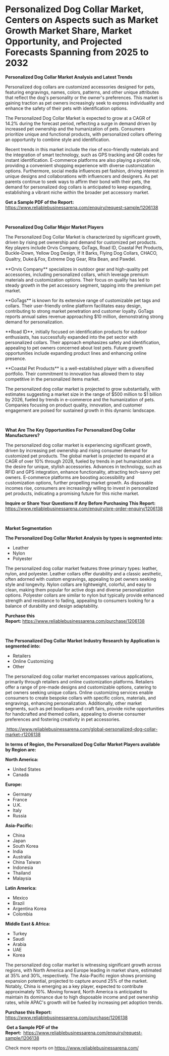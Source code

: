 <p><h1>Personalized Dog Collar Market, Centers on Aspects such as Market Growth Market Share, Market Opportunity, and Projected Forecasts Spanning from 2025 to 2032</h1></p><p><strong>Personalized Dog Collar Market Analysis and Latest Trends</strong></p>
<p><p>Personalized dog collars are customized accessories designed for pets, featuring engravings, names, colors, patterns, and other unique attributes that reflect the dog's personality or the owner's preferences. This market is gaining traction as pet owners increasingly seek to express individuality and enhance the safety of their pets with identification options.</p><p>The Personalized Dog Collar Market is expected to grow at a CAGR of 14.2% during the forecast period, reflecting a surge in demand driven by increased pet ownership and the humanization of pets. Consumers prioritize unique and functional products, with personalized collars offering an opportunity to combine style and identification. </p><p>Recent trends in this market include the rise of eco-friendly materials and the integration of smart technology, such as GPS tracking and QR codes for instant identification. E-commerce platforms are also playing a pivotal role, providing a convenient shopping experience with diverse customization options. Furthermore, social media influences pet fashion, driving interest in unique designs and collaborations with influencers and designers. As pet parents continue to seek ways to affirm their bond with their pets, the demand for personalized dog collars is anticipated to keep expanding, establishing a vibrant niche within the broader pet accessory market.</p></p>
<p><strong>Get a Sample PDF of the Report:&nbsp;</strong> <a href="https://www.reliablebusinessarena.com/enquiry/request-sample/1206138?utm_campaign=1990&utm_medium=2&utm_source=Github&utm_content=ia&utm_term=07022025&utm_id=personalized-dog-collar">https://www.reliablebusinessarena.com/enquiry/request-sample/1206138</a></p>
<p>&nbsp;</p>
<p><strong>Personalized Dog Collar Major Market Players</strong></p>
<p><p>The Personalized Dog Collar Market is characterized by significant growth, driven by rising pet ownership and demand for customized pet products. Key players include Orvis Company, GoTags, Road ID, Coastal Pet Products, Buckle-Down, Yellow Dog Design, If It Barks, Flying Dog Collars, CHACO, Qualtry, Duke＆Fox, Extreme Dog Gear, Rita Bean, and Pawdel.</p><p>**Orvis Company** specializes in outdoor gear and high-quality pet accessories, including personalized collars, which leverage premium materials and customization options. Their focus on quality has led to steady growth in the pet accessory segment, tapping into the premium pet market. </p><p>**GoTags** is known for its extensive range of customizable pet tags and collars. Their user-friendly online platform facilitates easy design, contributing to strong market penetration and customer loyalty. GoTags reports annual sales revenue approaching $10 million, demonstrating strong demand for personalization.</p><p>**Road ID**, initially focused on identification products for outdoor enthusiasts, has successfully expanded into the pet sector with personalized collars. Their approach emphasizes safety and identification, appealing to pet owners concerned about lost pets. Future growth opportunities include expanding product lines and enhancing online presence.</p><p>**Coastal Pet Products** is a well-established player with a diversified portfolio. Their commitment to innovation has allowed them to stay competitive in the personalized items market. </p><p>The personalized dog collar market is projected to grow substantially, with estimates suggesting a market size in the range of $500 million to $1 billion by 2026, fueled by trends in e-commerce and the humanization of pets. Companies focusing on product quality, innovation, and customer engagement are poised for sustained growth in this dynamic landscape.</p></p>
<p>&nbsp;</p>
<p><strong>What Are The Key Opportunities For Personalized Dog Collar Manufacturers?</strong></p>
<p><p>The personalized dog collar market is experiencing significant growth, driven by increasing pet ownership and rising consumer demand for customized pet products. The global market is projected to expand at a CAGR of over 10% through 2028, fueled by trends in pet humanization and the desire for unique, stylish accessories. Advances in technology, such as RFID and GPS integration, enhance functionality, attracting tech-savvy pet owners. E-commerce platforms are boosting accessibility and customization options, further propelling market growth. As disposable incomes rise, consumers are increasingly willing to invest in personalized pet products, indicating a promising future for this niche market.</p></p>
<p><strong>Inquire or Share Your Questions If Any Before Purchasing This Report:</strong> <a href="https://www.reliablebusinessarena.com/enquiry/pre-order-enquiry/1206138?utm_campaign=1990&utm_medium=2&utm_source=Github&utm_content=ia&utm_term=07022025&utm_id=personalized-dog-collar">https://www.reliablebusinessarena.com/enquiry/pre-order-enquiry/1206138</a></p>
<p>&nbsp;</p>
<p><strong>Market Segmentation</strong></p>
<p><strong>The Personalized Dog Collar Market Analysis by types is segmented into:</strong></p>
<p><ul><li>Leather</li><li>Nylon</li><li>Polyester</li></ul></p>
<p><p>The personalized dog collar market features three primary types: leather, nylon, and polyester. Leather collars offer durability and a classic aesthetic, often adorned with custom engravings, appealing to pet owners seeking style and longevity. Nylon collars are lightweight, colorful, and easy to clean, making them popular for active dogs and diverse personalization options. Polyester collars are similar to nylon but typically provide enhanced strength and resistance to fading, appealing to consumers looking for a balance of durability and design adaptability.</p></p>
<p><strong>Purchase this Report:&nbsp;</strong><a href="https://www.reliablebusinessarena.com/purchase/1206138?utm_campaign=1990&utm_medium=2&utm_source=Github&utm_content=ia&utm_term=07022025&utm_id=personalized-dog-collar">https://www.reliablebusinessarena.com/purchase/1206138</a></p>
<p>&nbsp;</p>
<p><strong>The Personalized Dog Collar Market Industry Research by Application is segmented into:</strong></p>
<p><ul><li>Retailers</li><li>Online Customizing</li><li>Other</li></ul></p>
<p><p>The personalized dog collar market encompasses various applications, primarily through retailers and online customization platforms. Retailers offer a range of pre-made designs and customizable options, catering to pet owners seeking unique collars. Online customizing services enable consumers to create bespoke collars with specific colors, materials, and engravings, enhancing personalization. Additionally, other market segments, such as pet boutiques and craft fairs, provide niche opportunities for handcrafted and themed collars, appealing to diverse consumer preferences and fostering creativity in pet accessories.</p></p>
<p><a href="https://www.reliablebusinessarena.com/global-personalized-dog-collar-market-r1206138?utm_campaign=1990&utm_medium=2&utm_source=Github&utm_content=ia&utm_term=07022025&utm_id=personalized-dog-collar">&nbsp;https://www.reliablebusinessarena.com/global-personalized-dog-collar-market-r1206138</a></p>
<p><strong>In terms of Region, the Personalized Dog Collar Market Players available by Region are:</strong></p>
<p>
    <p> <strong> North America: </strong>
        <ul>
            <li>United States</li>
            <li>Canada</li>
        </ul>
        </p> 
    <p> <strong> Europe: </strong>
        <ul>
            <li>Germany</li>
            <li>France</li>
            <li>U.K.</li>
            <li>Italy</li>
            <li>Russia</li>
        </ul>
        </p> 
    <p> <strong> Asia-Pacific: </strong>
        <ul>
            <li>China</li>
            <li>Japan</li>
            <li>South Korea</li>
            <li>India</li>
            <li>Australia</li>
            <li>China Taiwan</li>
            <li>Indonesia</li>
            <li>Thailand</li>
            <li>Malaysia</li>
        </ul>
        </p> 
    <p> <strong> Latin America: </strong>
        <ul>
            <li>Mexico</li>
            <li>Brazil</li>
            <li>Argentina Korea</li>
            <li>Colombia</li>
        </ul>
        </p> 
    <p> <strong> Middle East & Africa: </strong>
        <ul>
            <li>Turkey</li>
            <li>Saudi</li>
            <li>Arabia</li>
            <li>UAE</li>
            <li>Korea</li>
        </ul>
    </p>
    </p>
<p><p>The personalized dog collar market is witnessing significant growth across regions, with North America and Europe leading in market share, estimated at 35% and 30%, respectively. The Asia-Pacific region shows promising expansion potential, projected to capture around 25% of the market. Notably, China is emerging as a key player, expected to contribute approximately 10%. Moving forward, North America is anticipated to maintain its dominance due to high disposable income and pet ownership rates, while APAC's growth will be fueled by increasing pet adoption trends.</p></p>
<p><strong>Purchase this Report: </strong><a href="https://www.reliablebusinessarena.com/purchase/1206138?utm_campaign=1990&utm_medium=2&utm_source=Github&utm_content=ia&utm_term=07022025&utm_id=personalized-dog-collar">https://www.reliablebusinessarena.com/purchase/1206138</a></p>
<p>&nbsp;<strong>Get a Sample PDF of the Report:&nbsp;&nbsp;</strong><a href="https://www.reliablebusinessarena.com/enquiry/request-sample/1206138?utm_campaign=1990&utm_medium=2&utm_source=Github&utm_content=ia&utm_term=07022025&utm_id=personalized-dog-collar">https://www.reliablebusinessarena.com/enquiry/request-sample/1206138</a></p>
<p><strong></strong></p>
<p>Check more reports on <a href="https://www.reliablebusinessarena.com/?utm_campaign=1990&utm_medium=2&utm_source=Github&utm_content=ia&utm_term=07022025&utm_id=personalized-dog-collar">https://www.reliablebusinessarena.com/</a></p>